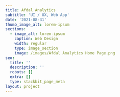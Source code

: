 ```yaml
---
title: Afdal Analytics
subtitle: 'UI / UX, Web App'
date: '2021-08-31'
thumb_image_alt: lorem-ipsum
sections:
  - image_alt: lorem-ipsum
    caption: Web Design
    width: regular
    type: image_section
    image: /images/Afdal Analytics Home Page.png
seo:
  title: ''
  description: ''
  robots: []
  extra: []
  type: stackbit_page_meta
layout: project
---
```

